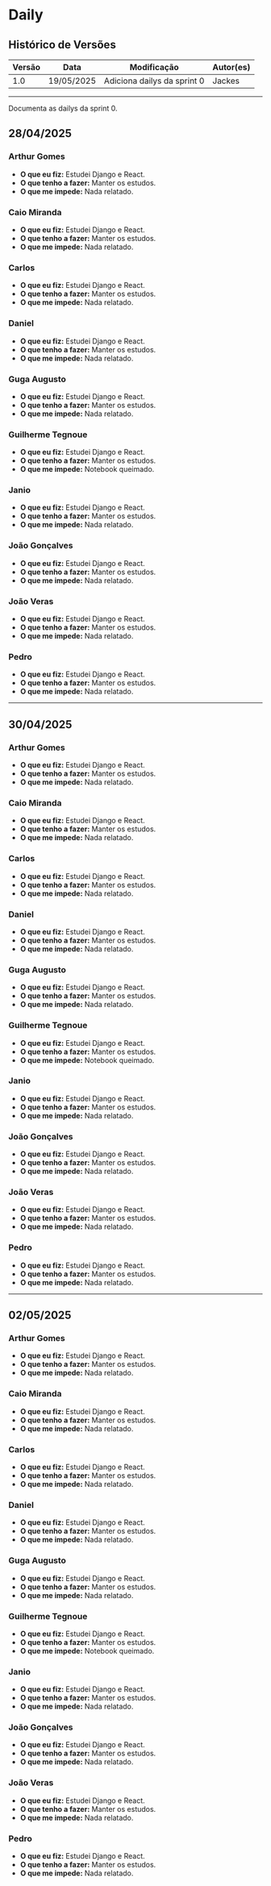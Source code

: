 # Daily

## Histórico de Versões

| Versão | Data       | Modificação                | Autor(es)         |
|--------|------------|----------------------------|-------------------|
|   1.0  | 19/05/2025 | Adiciona dailys da sprint 0  | Jackes         |

---

Documenta as dailys da sprint 0.

## 28/04/2025

### Arthur Gomes
- **O que eu fiz:** Estudei Django e React.
- **O que tenho a fazer:** Manter os estudos.
- **O que me impede:** Nada relatado.

### Caio Miranda
- **O que eu fiz:** Estudei Django e React.
- **O que tenho a fazer:** Manter os estudos.
- **O que me impede:** Nada relatado.

### Carlos
- **O que eu fiz:** Estudei Django e React.
- **O que tenho a fazer:** Manter os estudos.
- **O que me impede:** Nada relatado.

### Daniel
- **O que eu fiz:** Estudei Django e React.
- **O que tenho a fazer:** Manter os estudos.
- **O que me impede:** Nada relatado.

### Guga Augusto
- **O que eu fiz:** Estudei Django e React.
- **O que tenho a fazer:** Manter os estudos.
- **O que me impede:** Nada relatado.

### Guilherme Tegnoue
- **O que eu fiz:** Estudei Django e React.
- **O que tenho a fazer:** Manter os estudos.
- **O que me impede:** Notebook queimado.

### Janio
- **O que eu fiz:** Estudei Django e React.
- **O que tenho a fazer:** Manter os estudos.
- **O que me impede:** Nada relatado.

### João Gonçalves
- **O que eu fiz:** Estudei Django e React.
- **O que tenho a fazer:** Manter os estudos.
- **O que me impede:** Nada relatado.

### João Veras
- **O que eu fiz:** Estudei Django e React.
- **O que tenho a fazer:** Manter os estudos.
- **O que me impede:** Nada relatado.

### Pedro
- **O que eu fiz:** Estudei Django e React.
- **O que tenho a fazer:** Manter os estudos.
- **O que me impede:** Nada relatado.

---

## 30/04/2025

### Arthur Gomes
- **O que eu fiz:** Estudei Django e React.
- **O que tenho a fazer:** Manter os estudos.
- **O que me impede:** Nada relatado.

### Caio Miranda
- **O que eu fiz:** Estudei Django e React.
- **O que tenho a fazer:** Manter os estudos.
- **O que me impede:** Nada relatado.

### Carlos
- **O que eu fiz:** Estudei Django e React.
- **O que tenho a fazer:** Manter os estudos.
- **O que me impede:** Nada relatado.

### Daniel
- **O que eu fiz:** Estudei Django e React.
- **O que tenho a fazer:** Manter os estudos.
- **O que me impede:** Nada relatado.

### Guga Augusto
- **O que eu fiz:** Estudei Django e React.
- **O que tenho a fazer:** Manter os estudos.
- **O que me impede:** Nada relatado.

### Guilherme Tegnoue
- **O que eu fiz:** Estudei Django e React.
- **O que tenho a fazer:** Manter os estudos.
- **O que me impede:** Notebook queimado.

### Janio
- **O que eu fiz:** Estudei Django e React.
- **O que tenho a fazer:** Manter os estudos.
- **O que me impede:** Nada relatado.

### João Gonçalves
- **O que eu fiz:** Estudei Django e React.
- **O que tenho a fazer:** Manter os estudos.
- **O que me impede:** Nada relatado.

### João Veras
- **O que eu fiz:** Estudei Django e React.
- **O que tenho a fazer:** Manter os estudos.
- **O que me impede:** Nada relatado.

### Pedro
- **O que eu fiz:** Estudei Django e React.
- **O que tenho a fazer:** Manter os estudos.
- **O que me impede:** Nada relatado.

---

## 02/05/2025

### Arthur Gomes
- **O que eu fiz:** Estudei Django e React.
- **O que tenho a fazer:** Manter os estudos.
- **O que me impede:** Nada relatado.

### Caio Miranda
- **O que eu fiz:** Estudei Django e React.
- **O que tenho a fazer:** Manter os estudos.
- **O que me impede:** Nada relatado.

### Carlos
- **O que eu fiz:** Estudei Django e React.
- **O que tenho a fazer:** Manter os estudos.
- **O que me impede:** Nada relatado.

### Daniel
- **O que eu fiz:** Estudei Django e React.
- **O que tenho a fazer:** Manter os estudos.
- **O que me impede:** Nada relatado.

### Guga Augusto
- **O que eu fiz:** Estudei Django e React.
- **O que tenho a fazer:** Manter os estudos.
- **O que me impede:** Nada relatado.

### Guilherme Tegnoue
- **O que eu fiz:** Estudei Django e React.
- **O que tenho a fazer:** Manter os estudos.
- **O que me impede:** Notebook queimado.

### Janio
- **O que eu fiz:** Estudei Django e React.
- **O que tenho a fazer:** Manter os estudos.
- **O que me impede:** Nada relatado.

### João Gonçalves
- **O que eu fiz:** Estudei Django e React.
- **O que tenho a fazer:** Manter os estudos.
- **O que me impede:** Nada relatado.

### João Veras
- **O que eu fiz:** Estudei Django e React.
- **O que tenho a fazer:** Manter os estudos.
- **O que me impede:** Nada relatado.

### Pedro
- **O que eu fiz:** Estudei Django e React.
- **O que tenho a fazer:** Manter os estudos.
- **O que me impede:** Nada relatado.